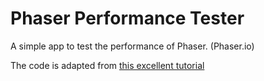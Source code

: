 Phaser Performance Tester
=======================

A simple app to test the performance of Phaser. (Phaser.io)

The code is adapted from [this excellent tutorial](http://www.photonstorm.com/phaser/tutorial-making-your-first-phaser-game)
